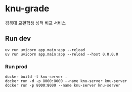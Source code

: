 # knu-grade
경북대 교환학생 성적 비교 서비스


## Run dev
```
uv run uvicorn app.main:app --reload
uv run uvicorn app.main:app --reload --host 0.0.0.0
```


### Run prod
```
docker build -t knu-server .
docker run -d -p 8000:8000 --name knu-server knu-server
docker run -p 8000:8000 --name knu-server knu-server
```
